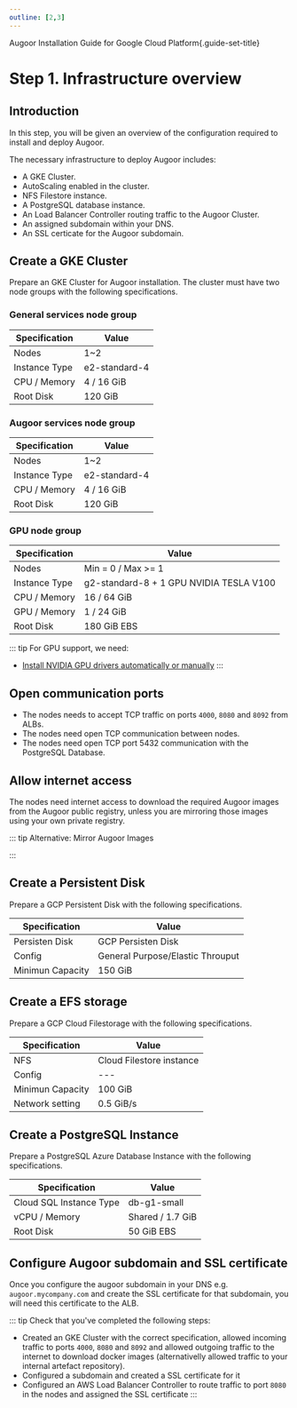 ```yaml
---
outline: [2,3]
---
```

Augoor Installation Guide for Google Cloud Platform{.guide-set-title}

# Step 1. Infrastructure overview
## Introduction
In this step, you will be given an overview of the configuration required to install and deploy Augoor.

The necessary infrastructure to deploy Augoor includes:

* A GKE Cluster.
* AutoScaling enabled in the cluster.
* NFS Filestore instance.
* A PostgreSQL database instance.
* An Load Balancer Controller routing traffic to the Augoor Cluster.
* An assigned subdomain within your DNS.
* An SSL certicate for the Augoor subdomain.

## Create a GKE Cluster
Prepare an GKE Cluster for Augoor installation. The cluster must have two node groups with the following specifications.

### General services node group

|Specification| Value |
|---|---|
|Nodes|1~2|
|Instance Type|e2-standard-4|
|CPU / Memory|4 / 16 GiB|
|Root Disk|120 GiB |
### Augoor services node group

|Specification| Value |
|---|---|
|Nodes|1~2|
|Instance Type|e2-standard-4|
|CPU / Memory|4 / 16 GiB|
|Root Disk|120 GiB |

### GPU node group

|Specification| Value |
|---|---|
|Nodes|Min = 0 / Max >= 1|
|Instance Type|g2-standard-8 + 1 GPU NVIDIA TESLA V100|
|CPU / Memory|16 / 64 GiB|
|GPU / Memory|1 / 24 GiB|
|Root Disk|180 GiB EBS|

::: tip For GPU support, we need: 
* [Install NVIDIA GPU drivers automatically or manually](https://cloud.google.com/kubernetes-engine/docs/how-to/gpus#create-gpu-pool-auto-drivers)
:::

## Open communication ports
* The nodes needs to accept TCP traffic on ports `4000`, `8080` and `8092` from ALBs.
* The nodes need open TCP communication between nodes.
* The nodes need open TCP port 5432 communication with the PostgreSQL Database.

## Allow internet access
The nodes need internet access to download the required Augoor images from the Augoor public registry, unless you are mirroring those images using your own private registry.

::: tip Alternative: Mirror Augoor Images
<!--@include: ../parts/mirroring_docker_images.md-->
:::
## Create a Persistent Disk
Prepare a GCP Persistent Disk with the following specifications.

|Specification| Value |
|---|---|
|Persisten Disk|GCP Persisten Disk|
|Config|General Purpose/Elastic Throuput|
|Minimun Capacity|150 GiB|


## Create a EFS storage
Prepare a GCP Cloud Filestorage with the following specifications.

|Specification| Value |
|---|---|
|NFS|Cloud Filestore instance|
|Config|---|
|Minimun Capacity|100 GiB|
|Network setting|0.5 GiB/s|


## Create a PostgreSQL Instance
Prepare a PostgreSQL Azure Database Instance with the following specifications.

|Specification| Value |
|---|---|
|Cloud SQL Instance Type|db-g1-small |
|vCPU / Memory|Shared / 1.7 GiB|
|Root Disk|50 GiB EBS|

## Configure Augoor subdomain and SSL certificate
Once you configure the augoor subdomain in your DNS e.g. `augoor.mycompany.com` and create the SSL certificate for that subdomain, you will need this certificate to the ALB.


::: tip Check that you've completed the following steps:
- Created an GKE Cluster with the correct specification, allowed incoming traffic to ports `4000`, `8080` and `8092`  and allowed outgoing traffic to the internet to download docker images (alternativelly allowed traffic to your internal artefact repository).
- Configured a subdomain and created a SSL certificate for it
- Configured an AWS Load Balancer Controller to route traffic to port `8080` in the nodes and assigned the SSL certificate
:::
